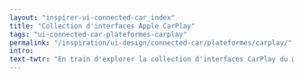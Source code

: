 ```yaml
---
layout: "inspirer-ui-connected-car_index"
title: "Collection d'interfaces Apple CarPlay"
tags: "ui-connected-car-plateformes-carplay"
permalink: "/inspiration/ui-design/connected-car/plateformes/carplay/"
intro:
text-twtr: "En train d'explorer la collection d'interfaces CarPlay du @MagDuWebdesign"
---
```

